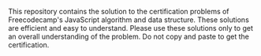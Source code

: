 This repository contains the solution to the certification problems of Freecodecamp's JavaScript algorithm and data structure. These solutions are efficient and easy to understand. Please use these solutions only to get an overall understanding of the problem. Do not copy and paste to get the certification.
